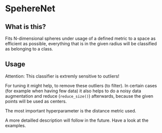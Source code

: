 # SpehereNet
## What is this?

Fits N-dimensional spheres under usage of a defined metric to a space as efficient as possible, everything that is in the given radius will be classified as belonging to a class.

## Usage

Attention: This classifier is extremly sensitive to outliers!

For tuning it might help, to remove these outliers (to filter). In certain cases (for example when having few data) it also helps to do a noisy data augmentation and reduce (`reduce_size()`) afterwards, because the given points will be used as centers.

The most important hyperparameter is the distance metric used.

A more detailled description will follow in the future. Have a look at the examples.
